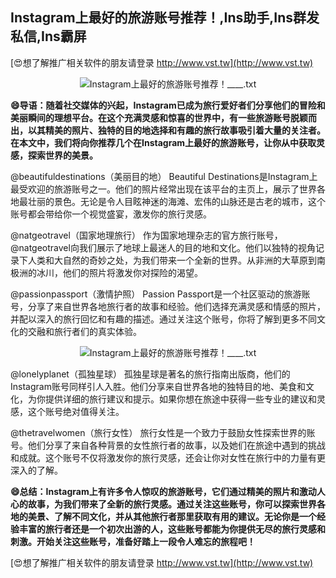 ## **Instagram上最好的旅游账号推荐！,Ins助手,Ins群发私信,Ins霸屏**

[😍想了解推广相关软件的朋友请登录 http://www.vst.tw](http://www.vst.tw)

 <center><img src="https://vst.tw/MP4/tuiguang/png/4.png" alt="Instagram上最好的旅游账号推荐！____.txt"></center>

**😄导语：随着社交媒体的兴起，Instagram已成为旅行爱好者们分享他们的冒险和美丽瞬间的理想平台。在这个充满灵感和惊喜的世界中，有一些旅游账号脱颖而出，以其精美的照片、独特的目的地选择和有趣的旅行故事吸引着大量的关注者。在本文中，我们将向你推荐几个在Instagram上最好的旅游账号，让你从中获取灵感，探索世界的美景。**

@beautifuldestinations（美丽目的地）
Beautiful Destinations是Instagram上最受欢迎的旅游账号之一。他们的照片经常出现在该平台的主页上，展示了世界各地最壮丽的景色。无论是令人目眩神迷的海滩、宏伟的山脉还是古老的城市，这个账号都会带给你一个视觉盛宴，激发你的旅行灵感。

@natgeotravel（国家地理旅行）
作为国家地理杂志的官方旅行账号，@natgeotravel向我们展示了地球上最迷人的目的地和文化。他们以独特的视角记录下人类和大自然的奇妙之处，为我们带来一个全新的世界。从非洲的大草原到南极洲的冰川，他们的照片将激发你对探险的渴望。

@passionpassport（激情护照）
Passion Passport是一个社区驱动的旅游账号，分享了来自世界各地旅行者的故事和经验。他们选择充满灵感和情感的照片，并配以深入的旅行回忆和有趣的描述。通过关注这个账号，你将了解到更多不同文化的交融和旅行者们的真实体验。

 <center><img src="https://vst.tw/MP4/tuiguang/png/3.png" alt="Instagram上最好的旅游账号推荐！____.txt"></center>

@lonelyplanet（孤独星球）
孤独星球是著名的旅行指南出版商，他们的Instagram账号同样引人入胜。他们分享来自世界各地的独特目的地、美食和文化，为你提供详细的旅行建议和提示。如果你想在旅途中获得一些专业的建议和灵感，这个账号绝对值得关注。

@thetravelwomen（旅行女性）
旅行女性是一个致力于鼓励女性探索世界的账号。他们分享了来自各种背景的女性旅行者的故事，以及她们在旅途中遇到的挑战和成就。这个账号不仅将激发你的旅行灵感，还会让你对女性在旅行中的力量有更深入的了解。

**😄总结：Instagram上有许多令人惊叹的旅游账号，它们通过精美的照片和激动人心的故事，为我们带来了全新的旅行灵感。通过关注这些账号，你可以探索世界各地的美景、了解不同文化，并从其他旅行者那里获取有用的建议。无论你是一个经验丰富的旅行者还是一个初次出游的人，这些账号都能为你提供无尽的旅行灵感和刺激。开始关注这些账号，准备好踏上一段令人难忘的旅程吧！**

[😍想了解推广相关软件的朋友请登录 http://www.vst.tw](http://www.vst.tw)



